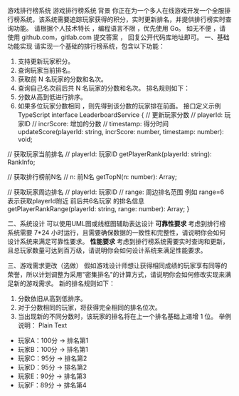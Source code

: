 游戏排行榜系统
游戏排行榜系统
背景
你正在为一个多人在线游戏开发一个全服排行榜系统，该系统需要追踪玩家获得的积分，实时更新排名，并提供排行榜实时查询功能。
请根据个人技术特长 ，编程语言不限 ，优先使用 Go。
如无不便 ，请使用 github.com，gitlab.com 提交答案 ， 回复公开代码库地址即可。
一、基础功能实现
请实现一个基础的排行榜系统，包含以下功能：
1.	支持更新玩家积分。
2.	查询玩家当前排名。
3.	获取前 N 名玩家的分数和名次。
4.	查询自己名次前后共 N 名玩家的分数和名次。
      排名规则如下：
1.	分数从高到低进行排序。
2.	如果多位玩家分数相同 ，则先得到该分数的玩家排在前面。
      接口定义示例
      TypeScript
      interface LeaderboardService {
      // 更新玩家分数
      // playerId: 玩家ID
      // incrScore: 增加的分数
      // timestamp: 得分时间
      updateScore(playerId: string, incrScore: number, timestamp: number): void;

// 获取玩家当前排名
// playerId: 玩家ID
getPlayerRank(playerId: string): RankInfo;

// 获取排行榜前N名
// n: 前N名
getTopN(n: number): Array<RankInfo>;

// 获取玩家周边排名
// playerId: 玩家ID
// range: 周边排名范围 例如 range=6 表示获取playerId附近 前后共6名玩家 的排名信息
getPlayerRankRange(playerId: string, range: number): Array<RankInfo>;
}

二、系统设计
可以使用UML图或线框图辅助表达设计
**可靠性要求**
考虑到排行榜系统需要 7*24 小时运行，且需要确保数据的一致性和完整性，请说明你会如何设计系统来满足可靠性要求。
**性能要求**
考虑到排行榜系统需要实时查询和更新，且总玩家数量可达到百万级，请说明你会如何设计系统来满足性能要求。

三、游戏需求更改（选做）
假如游戏设计师想让获得相同成绩的玩家享有同等的荣誉，所以计划调整为采用"密集排名"的计算方式，请说明你会如何修改实现来满足新的游戏需求。
新的排名规则如下：
1.	分数依旧从高到低排序。
2.	对于分数相同的玩家，将获得完全相同的排名位次。
3.	当出现新的不同分数时，该玩家的排名将在上一个排名基础上递增 1 位。
      举例说明：
      Plain Text
- 玩家A：100分 → 排名第1
- 玩家B：100分 → 排名第1
- 玩家C：95分  → 排名第2
- 玩家D：95分  → 排名第2
- 玩家E：90分  → 排名第3
- 玩家F：89分  → 排名第4

